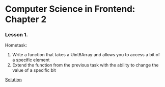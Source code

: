 # Computer Science in Frontend: Chapter 2

### **Lesson 1.**
Hometask:
1. Write a function that takes a Uint8Array and allows you to access a bit of a specific element
2. Extend the function from the previous task with the ability to change the value of a specific bit

[Solution](./src/utils/bit-access)

